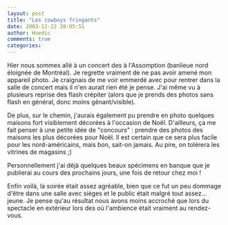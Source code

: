 ```yaml
---
layout: post
title: "Les cowboys fringants"
date: 2003-12-22 20:05:51
author: Hoedic
comments: true
categories: 
---
```



Hier nous sommes allé à un concert des  à l'Assomption (banlieue nord éloignée de Montréal). Je regrette vraiment de ne pas avoir amené mon appareil photo. Je craignais de me voir emmerdé avec pour rentrer dans la salle de concert mais il n'en aurait rien été je pense. J'ai même vu à plusieurs reprise des flash crépiter (alors que je prends des photos sans flash en général, donc moins gênant/visible).

De plus, sur le chemin, j'aurais également pu prendre en photo quelques maisons fort visiblement décorées à l'occasion de Noël. D'ailleurs, ça me fait penser à une petite idée de "concours" : prendre des photos des maisons les plus décorées pour Noël. Il est certain que ce sera plus facile pour les nord-américains, mais bon, sait-on jamais. Au pire, on tolérera les vitrines de magasins ;)

Personnellement j'ai déjà quelques beaux spécimens en banque que je publierai au cours des prochains jours, une fois de retour chez moi !

Enfin voilà, la soirée était assez agréable, bien que ce fut un peu dommage d'être dans une salle avec sièges et le public était malgré tout assez... jeune. Je pense qu'au résultat nous avons moins accroché que lors du spectacle en extérieur lors des  où l'ambience était vraiment au rendez-vous.